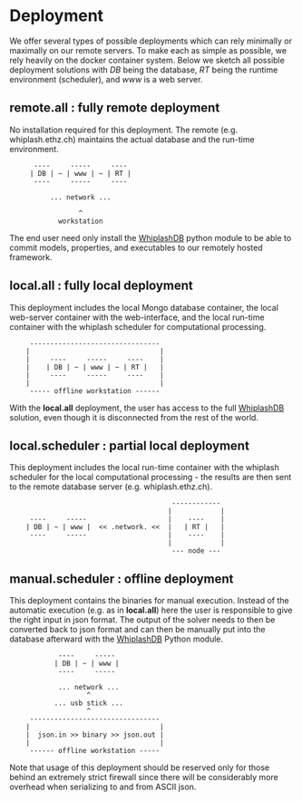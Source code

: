 # Deployment

We offer several types of possible deployments which can rely minimally or maximally on our remote servers. To make each as simple as possible, we rely heavily on the docker container system. Below we sketch all possible deployment solutions with _DB_ being the database, _RT_ being the runtime environment (scheduler), and _www_ is a web server.

## remote.all : fully remote deployment

No installation required for this deployment. The remote (e.g. whiplash.ethz.ch) maintains the actual database and the run-time environment.

          ----     -----     ----
         | DB | ~ | www | ~ | RT |
          ----     -----     ----
       
              ... network ...
       
                     ^
                workstation

The end user need only install the [WhiplashDB](http://whiplash.ethz.ch) python module to be able to commit models, properties, and executables to our remotely hosted framework.

## local.all : fully local deployment

This deployment includes the local Mongo database container, the local web-server container with the web-interface, and the local run-time container with the whiplash scheduler for computational processing.

         --------------------------------
        |                                |
        |     ----     -----     ----    |
        |    | DB | ~ | www | ~ | RT |   |
        |     ----     -----     ----    |
        |                                |
         ----- offline workstation ------

With the __local.all__ deployment, the user has access to the full [WhiplashDB](http://whiplash.ethz.ch) solution, even though it is disconnected from the rest of the world.

## local.scheduler : partial local deployment

This deployment includes the local run-time container with the whiplash scheduler for the local computational processing - the results are then sent to the remote database server (e.g. whiplash.ethz.ch).

                                            ------------
                                           |            |
         ----     -----                    |    ----    |
        | DB | ~ | www |  << .network. <<  |   | RT |   |
         ----     -----                    |    ----    |
                                           |            |
                                            --- node --- 

## manual.scheduler : offline deployment

This deployment contains the binaries for manual execution. Instead of the automatic execution (e.g. as in __local.all__) here the user is responsible to give the right input in json format. The output of the solver needs to then be converted back to json format and can then be manually put into the database afterward with the [WhiplashDB](http://whiplash.ethz.ch) Python module.

                ----     ----- 
               | DB | ~ | www |
                ----     ----- 
        
                ... network ...
                       ^
               ... usb stick ...
                       ^
         --------------------------------
        |                                |
        |  json.in >> binary >> json.out |
        |                                |
         ------ offline workstation -----

Note that usage of this deployment should be reserved only for those behind an extremely strict firewall since there will be considerably more overhead when serializing to and from ASCII json.
